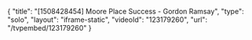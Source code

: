 {
    "title": "[1508428454] Moore Place Success - Gordon Ramsay",
    "type": "solo",
    "layout": "iframe-static",
    "videoId": "123179260",
    "url": "\/tvpembed\/123179260"
}